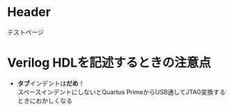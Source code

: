 <!-- TITLE: Fpga -->
<!-- SUBTITLE: A quick summary of Fpga -->

# Header

テストページ

# Verilog HDLを記述するときの注意点

- **タブ**インデントは**だめ**！  
スペースインデントにしないとQuartus PrimeからUSB通してJTAG変換するときにおかしくなる